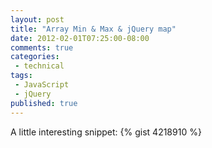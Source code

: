 ```yaml
---
layout: post
title: "Array Min & Max & jQuery map"
date: 2012-02-01T07:25:00-08:00
comments: true
categories:
 - technical
tags:
 - JavaScript
 - jQuery
published: true
---
```


A little interesting snippet: {% gist 4218910 %}
